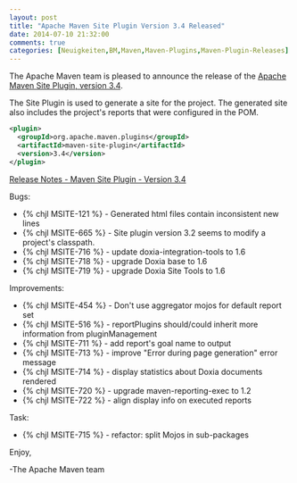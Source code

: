 ```yaml
---
layout: post
title: "Apache Maven Site Plugin Version 3.4 Released"
date: 2014-07-10 21:32:00
comments: true
categories: [Neuigkeiten,BM,Maven,Maven-Plugins,Maven-Plugin-Releases]
---
```

The Apache Maven team is pleased to announce the release of the 
[Apache Maven Site Plugin, version 3.4](http://maven.apache.org/plugins/maven-site-plugin/).

The Site Plugin is used to generate a site for the project. The generated site
also includes the project's reports that were configured in the POM.

``` xml
<plugin>
  <groupId>org.apache.maven.plugins</groupId>
  <artifactId>maven-site-plugin</artifactId>
  <version>3.4</version>
</plugin>
```
<!-- more -->
[Release Notes - Maven Site Plugin - Version 3.4](http://jira.codehaus.org/secure/ReleaseNote.jspa?projectId=11146&styleName=Html&version=19228)

Bugs:

 * {% chjl MSITE-121 %} - Generated html files contain inconsistent new lines
 * {% chjl MSITE-665 %} - Site plugin version 3.2 seems to modify a project's classpath.
 * {% chjl MSITE-716 %} - update doxia-integration-tools to 1.6
 * {% chjl MSITE-718 %} - upgrade Doxia base to 1.6
 * {% chjl MSITE-719 %} - upgrade Doxia Site Tools to 1.6

Improvements:

 * {% chjl MSITE-454 %} - Don't use aggregator mojos for default report set
 * {% chjl MSITE-516 %} - reportPlugins should/could inherit more information from pluginManagement
 * {% chjl MSITE-711 %} - add report's goal name to output
 * {% chjl MSITE-713 %} - improve "Error during page generation" error message
 * {% chjl MSITE-714 %} - display statistics about Doxia documents rendered
 * {% chjl MSITE-720 %} - upgrade maven-reporting-exec to 1.2
 * {% chjl MSITE-722 %} - align display info on executed reports

Task:

 * {% chjl MSITE-715 %} - refactor: split Mojos in sub-packages


Enjoy,

-The Apache Maven team
